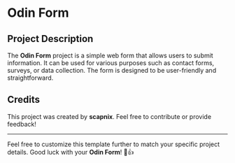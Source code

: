 # Odin Form

## Project Description

The **Odin Form** project is a simple web form that allows users to submit information. It can be used for various purposes such as contact forms, surveys, or data collection. The form is designed to be user-friendly and straightforward.

## Credits

This project was created by **scapnix**. Feel free to contribute or provide feedback!

---

Feel free to customize this template further to match your specific project details. Good luck with your **Odin Form**! 📝👍
